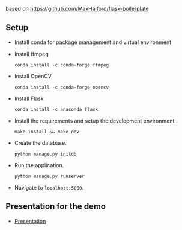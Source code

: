 based on https://github.com/MaxHalford/flask-boilerplate

## Setup
- Install conda for package management and virtual environment

- Install ffmpeg

	`conda install -c conda-forge ffmpeg`

- Install OpenCV

	`conda install -c conda-forge opencv`

- Install Flask

	`conda install -c anaconda flask`

- Install the requirements and setup the development environment.

	`make install && make dev`

- Create the database.

	`python manage.py initdb`

- Run the application.

	`python manage.py runserver`

- Navigate to `localhost:5000`.

## Presentation for the demo
- [Presentation](https://github.com/asajim/hackeye/blob/master/Pitching%20Deck-v1.pdf)
